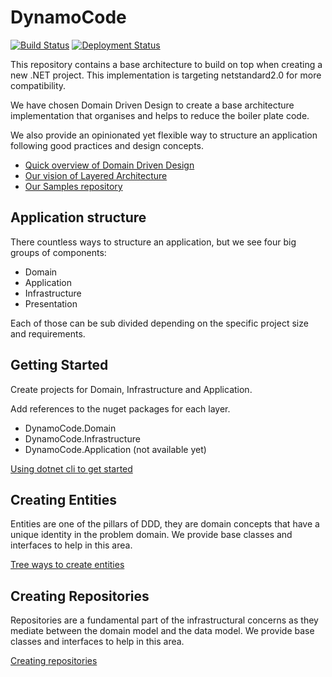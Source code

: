 # DynamoCode
[![Build Status](https://dev.azure.com/dynamocode/DynamoCode/_apis/build/status/DynamoCode.DynamoCode?branchName=master)](https://dev.azure.com/dynamocode/DynamoCode/_build/latest?definitionId=2&branchName=master)
[![Deployment Status](https://vsrm.dev.azure.com/dynamocode/_apis/public/Release/badge/7618c063-005f-45b5-b90e-149ebe322e01/1/2)](https://vsrm.dev.azure.com/dynamocode/_apis/public/Release/badge/7618c063-005f-45b5-b90e-149ebe322e01/1/2)

This repository contains a base architecture to build on top when creating a new .NET project. This implementation is targeting netstandard2.0 for more compatibility.

We have chosen Domain Driven Design to create a base architecture implementation that organises and helps to reduce the boiler plate code.

We also provide an opinionated yet flexible way to structure an application following good practices and design concepts.

* [Quick overview of Domain Driven Design](docs/domain-driven-design.md)
* [Our vision of Layered Architecture](docs/layered-architecture.md)
* [Our Samples repository](https://github.com/DynamoCode/DynamoCode.Samples)

## Application structure

There countless ways to structure an application, but we see four big groups of components:

* Domain
* Application
* Infrastructure 
* Presentation

Each of those can be sub divided depending on the specific project size and requirements.

## Getting Started

Create projects for Domain, Infrastructure and Application.

Add references to the nuget packages for each layer.

* DynamoCode.Domain
* DynamoCode.Infrastructure
* DynamoCode.Application (not available yet)

[Using dotnet cli to get started](docs/dotnet-cli-create-projects.md)

## Creating Entities

Entities are one of the pillars of DDD, they are domain concepts that have a unique identity in the problem domain. We provide base classes and interfaces to help in this area.

[Tree ways to create entities](docs/create-entity.md)

## Creating Repositories

Repositories are a fundamental part of the infrastructural concerns as they mediate between the domain model and the data model. We provide base classes and interfaces to help in this area. 

[Creating repositories](docs/create-repository.md)